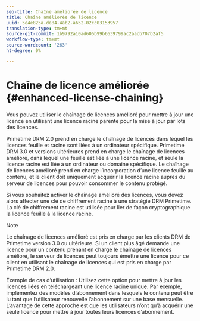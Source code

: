 ```yaml
---
seo-title: Chaîne améliorée de licence
title: Chaîne améliorée de licence
uuid: 5e4e825a-de84-4ab2-a652-02cc03153957
translation-type: tm+mt
source-git-commit: 1b9792a10ad606b99b6639799ac2aacb707b2af5
workflow-type: tm+mt
source-wordcount: '263'
ht-degree: 0%

---
```



# Chaîne de licence améliorée {#enhanced-license-chaining}

Vous pouvez utiliser le chaînage de licences amélioré pour mettre à jour une licence en utilisant une licence racine parente pour la mise à jour par lots des licences.

Primetime DRM 2.0 prend en charge le chaînage de licences dans lequel les licences feuille et racine sont liées à un ordinateur spécifique. Primetime DRM 3.0 et versions ultérieures prend en charge le chaînage de licences amélioré, dans lequel une feuille est liée à une licence racine, et seule la licence racine est liée à un ordinateur ou domaine spécifique. Le chaînage de licences amélioré prend en charge l’incorporation d’une licence feuille au contenu, et le client doit uniquement acquérir la licence racine auprès du serveur de licences pour pouvoir consommer le contenu protégé.

Si vous souhaitez activer le chaînage amélioré des licences, vous devez alors affecter une clé de chiffrement racine à une stratégie DRM Primetime. La clé de chiffrement racine est utilisée pour lier de façon cryptographique la licence feuille à la licence racine.

>[!NOTE]
>
>Le chaînage de licences amélioré est pris en charge par les clients DRM de Primetime version 3.0 ou ultérieure. Si un client plus âgé demande une licence pour un contenu prenant en charge le chaînage de licences amélioré, le serveur de licences peut toujours émettre une licence pour ce client en utilisant le chaînage de licences qui est pris en charge par Primetime DRM 2.0.

Exemple de cas d’utilisation : Utilisez cette option pour mettre à jour les licences liées en téléchargeant une licence racine unique. Par exemple, implémentez des modèles d’abonnement dans lesquels le contenu peut être lu tant que l’utilisateur renouvelle l’abonnement sur une base mensuelle. L’avantage de cette approche est que les utilisateurs n’ont qu’à acquérir une seule licence pour mettre à jour toutes leurs licences d’abonnement.
